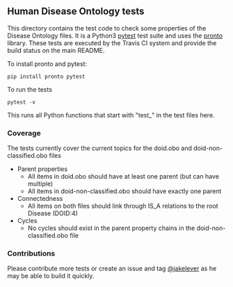 ## Human Disease Ontology tests

This directory contains the test code to check some properties of the Disease Ontology files. It is a Python3 [pytest](https://pypi.org/project/pytest/) test suite and uses the  [pronto](https://pypi.org/project/pronto/) library. These tests are executed by the Travis CI system and provide the build status on the main README.

To install pronto and pytest:
```
pip install pronto pytest
```

To run the tests
```
pytest -v
```

This runs all Python functions that start with "test_" in the test files here.

### Coverage

The tests currently cover the current topics for the doid.obo and doid-non-classified.obo files
- Parent properties
  - All items in doid.obo should have at least one parent (but can have multiple)
  - All items in doid-non-classified.obo should have exactly one parent
- Connectedness
  - All items on both files should link through IS_A relations to the root Disease (DOID:4)
- Cycles
  - No cycles should exist in the parent property chains in the doid-non-classified.obo file
  
### Contributions

Please contribute more tests or create an issue and tag [@jakelever](https://github.com/jakelever/) as he may be able to build it quickly.
